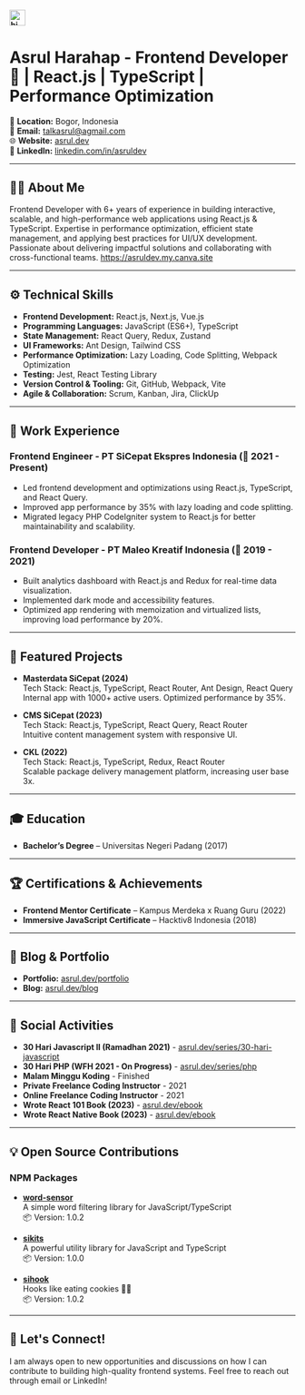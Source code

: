 #### <img src="https://user-images.githubusercontent.com/1303154/88677602-1635ba80-d120-11ea-84d8-d263ba5fc3c0.gif" width="28px" alt="hi">

# Asrul Harahap - Frontend Developer 🚀 | React.js | TypeScript | Performance Optimization

📍 **Location:** Bogor, Indonesia  
📧 **Email:** [talkasrul@agmail.com](mailto:talkasrul@gmail.com)  
🌐 **Website:** [asrul.dev](https://asrul.dev)  
🔗 **LinkedIn:** [linkedin.com/in/asruldev](https://linkedin.com/in/asruldev)

---

## 👨‍💻 **About Me**

Frontend Developer with 6+ years of experience in building interactive, scalable, and high-performance web applications using React.js & TypeScript. Expertise in performance optimization, efficient state management, and applying best practices for UI/UX development. Passionate about delivering impactful solutions and collaborating with cross-functional teams. https://asruldev.my.canva.site

---

## ⚙️ **Technical Skills**

- **Frontend Development:** React.js, Next.js, Vue.js
- **Programming Languages:** JavaScript (ES6+), TypeScript
- **State Management:** React Query, Redux, Zustand
- **UI Frameworks:** Ant Design, Tailwind CSS
- **Performance Optimization:** Lazy Loading, Code Splitting, Webpack Optimization
- **Testing:** Jest, React Testing Library
- **Version Control & Tooling:** Git, GitHub, Webpack, Vite
- **Agile & Collaboration:** Scrum, Kanban, Jira, ClickUp

---

## 💼 **Work Experience**

### Frontend Engineer - PT SiCepat Ekspres Indonesia (📅 2021 - Present)
- Led frontend development and optimizations using React.js, TypeScript, and React Query.
- Improved app performance by 35% with lazy loading and code splitting.
- Migrated legacy PHP CodeIgniter system to React.js for better maintainability and scalability.

### Frontend Developer - PT Maleo Kreatif Indonesia (📅 2019 - 2021)
- Built analytics dashboard with React.js and Redux for real-time data visualization.
- Implemented dark mode and accessibility features.
- Optimized app rendering with memoization and virtualized lists, improving load performance by 20%.

---

## 📌 **Featured Projects**

- **Masterdata SiCepat (2024)**  
  Tech Stack: React.js, TypeScript, React Router, Ant Design, React Query  
  Internal app with 1000+ active users. Optimized performance by 35%.

- **CMS SiCepat (2023)**  
  Tech Stack: React.js, TypeScript, React Query, React Router  
  Intuitive content management system with responsive UI.

- **CKL (2022)**  
  Tech Stack: React.js, TypeScript, Redux, React Router  
  Scalable package delivery management platform, increasing user base 3x.

---

## 🎓 **Education**
- **Bachelor’s Degree** – Universitas Negeri Padang (2017)
  
---

## 🏆 **Certifications & Achievements**
- **Frontend Mentor Certificate** – Kampus Merdeka x Ruang Guru (2022)
- **Immersive JavaScript Certificate** – Hacktiv8 Indonesia (2018)

---

## 📖 **Blog & Portfolio**
- **Portfolio:** [asrul.dev/portfolio](https://asrul.dev/portfolio)
- **Blog:** [asrul.dev/blog](https://asrul.dev/blog)

---

## 🌱 **Social Activities**
- **30 Hari Javascript II (Ramadhan 2021)** - [asrul.dev/series/30-hari-javascript](https://asrul.dev/series/30-hari-javascript)
- **30 Hari PHP (WFH 2021 - On Progress)** - [asrul.dev/series/php](https://asrul.dev/series/php)
- **Malam Minggu Koding** - Finished
- **Private Freelance Coding Instructor** - 2021
- **Online Freelance Coding Instructor** - 2021
- **Wrote React 101 Book (2023)** - [asrul.dev/ebook](https://asrul.dev/ebook)
- **Wrote React Native Book (2023)** - [asrul.dev/ebook](https://asrul.dev/ebook)

---

## 💡 **Open Source Contributions**

### NPM Packages
- **[word-sensor](https://www.npmjs.com/package/word-sensor)**  
  A simple word filtering library for JavaScript/TypeScript  
  📦 Version: 1.0.2

- **[sikits](https://www.npmjs.com/package/sikits)**  
  A powerful utility library for JavaScript and TypeScript  
  📦 Version: 1.0.0

- **[sihook](https://www.npmjs.com/package/sihook)**  
  Hooks like eating cookies 🍪✨  
  📦 Version: 1.0.2

---

## 👋 **Let's Connect!**
I am always open to new opportunities and discussions on how I can contribute to building high-quality frontend systems. Feel free to reach out through email or LinkedIn!


